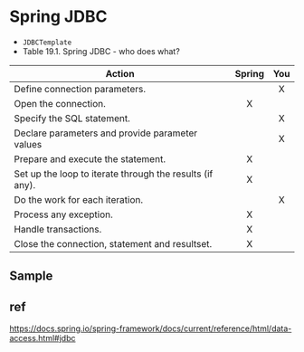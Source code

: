 # Spring JDBC
* `JDBCTemplate`
* Table 19.1. Spring JDBC - who does what?

|Action |Spring	|You|
|---|:---:|:---:|
|Define connection parameters.| | X|
|Open the connection.|  X| |
|Specify the SQL statement. | |X |
|Declare parameters and provide parameter values | |X |
|Prepare and  execute the statement. |X | |
|Set up the loop to iterate through the results (if any). |X | |
|Do the work for each iteration. | |X |
|Process any exception. |X | |
|Handle transactions. |X | |
|Close the connection, statement and resultset. | X | &nbsp; |

## Sample


## ref
https://docs.spring.io/spring-framework/docs/current/reference/html/data-access.html#jdbc
